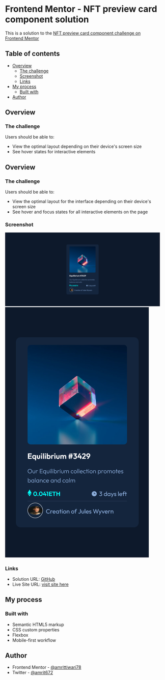# Frontend Mentor - NFT preview card component solution

This is a solution to the [NFT preview card component challenge on Frontend Mentor](https://www.frontendmentor.io/challenges/nft-preview-card-component-SbdUL_w0U)
## Table of contents

- [Overview](#overview)
  - [The challenge](#the-challenge)
  - [Screenshot](#screenshot)
  - [Links](#links)
- [My process](#my-process)
  - [Built with](#built-with)
- [Author](#author)

## Overview

### The challenge

Users should be able to:

- View the optimal layout depending on their device's screen size
- See hover states for interactive elements

## Overview

### The challenge

Users should be able to:

- View the optimal layout for the interface depending on their device's screen size
- See hover and focus states for all interactive elements on the page

### Screenshot

![](./screenshot_desktop.png)
![](./screenshot_mobile.png)

### Links

- Solution URL: [GitHub](https://github.com/amrittiwari78/NFT-Card-Component)
- Live Site URL: [visit site here](https://nft-card-component-iota-swart.vercel.app)

## My process

### Built with

- Semantic HTML5 markup
- CSS custom properties
- Flexbox
- Mobile-first workflow

## Author

- Frontend Mentor - [@amrittiwari78](https://www.frontendmentor.io/profile/amrittiwari78)
- Twitter - [@amrit672](https://www.twitter.com/amrit672)
